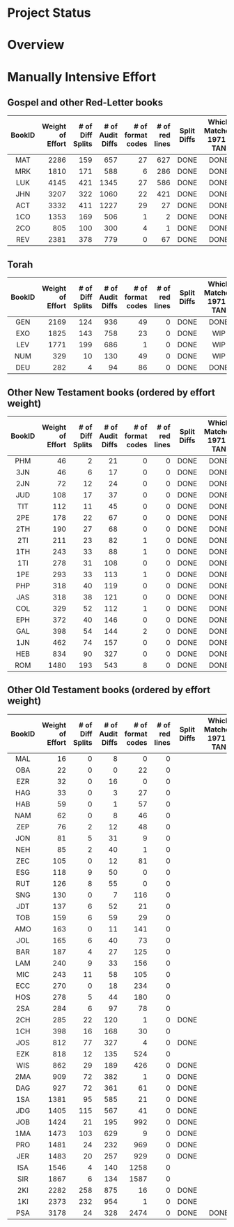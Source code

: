
Project Status
==============

# Overview

# Manually Intensive Effort
## Gospel and other Red-Letter books
| BookID | Weight<br>of<br>Effort | # of<br>Diff<br>Splits<br> | # of<br>Audit<br>Diffs<br> | # of<br>format<br>codes | # of<br>red<br>lines | Split<br>Diffs | Which<br>Matches<br>1971-TAN | Apply<br>italics | Apply<br>format<br>Codes | Apply<br>Red<br>Codes | 
| :---: |  ---: |  ---: |  ---: |  ---: |  ---: | :---: | :---: | :---: | :---: | :---: | 
| MAT | 2286 | 159 | 657 | 27 | 627 | DONE | DONE | 2PASSES | WIP | WIP |
| MRK | 1810 | 171 | 588 | 6 | 286 | DONE | DONE | 1PASS | WIP |  |
| LUK | 4145 | 421 | 1345 | 27 | 586 | DONE | DONE | 1PASS |  |  |
| JHN | 3207 | 322 | 1060 | 22 | 421 | DONE | DONE | 1PASS |  |  |
| ACT | 3332 | 411 | 1227 | 29 | 27 | DONE | DONE | 1PASS |  |  |
| 1CO | 1353 | 169 | 506 | 1 | 2 | DONE | DONE | 1PASS |  |  |
| 2CO | 805 | 100 | 300 | 4 | 1 | DONE | DONE | 1PASS |  |  |
| REV | 2381 | 378 | 779 | 0 | 67 | DONE | DONE | 1PASS |  |  |

## Torah
| BookID | Weight<br>of<br>Effort | # of<br>Diff<br>Splits<br> | # of<br>Audit<br>Diffs<br> | # of<br>format<br>codes | # of<br>red<br>lines | Split<br>Diffs | Which<br>Matches<br>1971-TAN | Apply<br>italics | Apply<br>format<br>Codes | Apply<br>Red<br>Codes | 
| :---: |  ---: |  ---: |  ---: |  ---: |  ---: | :---: | :---: | :---: | :---: | :---: | 
| GEN | 2169 | 124 | 936 | 49 | 0 | DONE | DONE | 1PASS |  |  |
| EXO | 1825 | 143 | 758 | 23 | 0 | DONE | WIP |  |  |  |
| LEV | 1771 | 199 | 686 | 1 | 0 | DONE | WIP |  |  |  |
| NUM | 329 | 10 | 130 | 49 | 0 | DONE | WIP |  |  |  |
| DEU | 282 | 4 | 94 | 86 | 0 | DONE | DONE | 1PASS |  |  |

## Other New Testament books (ordered by effort weight)
| BookID | Weight<br>of<br>Effort | # of<br>Diff<br>Splits<br> | # of<br>Audit<br>Diffs<br> | # of<br>format<br>codes | # of<br>red<br>lines | Split<br>Diffs | Which<br>Matches<br>1971-TAN | Apply<br>italics | Apply<br>format<br>Codes | Apply<br>Red<br>Codes | 
| :---: |  ---: |  ---: |  ---: |  ---: |  ---: | :---: | :---: | :---: | :---: | :---: | 
| PHM | 46 | 2 | 21 | 0 | 0 | DONE | DONE | 1PASS |  |  |
| 3JN | 46 | 6 | 17 | 0 | 0 | DONE | DONE | 1PASS |  |  |
| 2JN | 72 | 12 | 24 | 0 | 0 | DONE | DONE | 1PASS |  |  |
| JUD | 108 | 17 | 37 | 0 | 0 | DONE | DONE | 1PASS |  |  |
| TIT | 112 | 11 | 45 | 0 | 0 | DONE | DONE | 1PASS |  |  |
| 2PE | 178 | 22 | 67 | 0 | 0 | DONE | DONE | 1PASS |  |  |
| 2TH | 190 | 27 | 68 | 0 | 0 | DONE | DONE | 1PASS |  |  |
| 2TI | 211 | 23 | 82 | 1 | 0 | DONE | DONE | 1PASS |  |  |
| 1TH | 243 | 33 | 88 | 1 | 0 | DONE | DONE | 1PASS |  |  |
| 1TI | 278 | 31 | 108 | 0 | 0 | DONE | DONE | 1PASS |  |  |
| 1PE | 293 | 33 | 113 | 1 | 0 | DONE | DONE | 1PASS |  |  |
| PHP | 318 | 40 | 119 | 0 | 0 | DONE | DONE | 1PASS |  |  |
| JAS | 318 | 38 | 121 | 0 | 0 | DONE | DONE | 1PASS |  |  |
| COL | 329 | 52 | 112 | 1 | 0 | DONE | DONE | 1PASS |  |  |
| EPH | 372 | 40 | 146 | 0 | 0 | DONE | DONE | 1PASS |  |  |
| GAL | 398 | 54 | 144 | 2 | 0 | DONE | DONE | 1PASS |  |  |
| 1JN | 462 | 74 | 157 | 0 | 0 | DONE | DONE | 1PASS |  |  |
| HEB | 834 | 90 | 327 | 0 | 0 | DONE | DONE | 1PASS |  |  |
| ROM | 1480 | 193 | 543 | 8 | 0 | DONE | DONE | 1PASS |  |  |

## Other Old Testament books (ordered by effort weight)
| BookID | Weight<br>of<br>Effort | # of<br>Diff<br>Splits<br> | # of<br>Audit<br>Diffs<br> | # of<br>format<br>codes | # of<br>red<br>lines | Split<br>Diffs | Which<br>Matches<br>1971-TAN | Apply<br>italics | Apply<br>format<br>Codes | Apply<br>Red<br>Codes | 
| :---: |  ---: |  ---: |  ---: |  ---: |  ---: | :---: | :---: | :---: | :---: | :---: | 
| MAL | 16 | 0 | 8 | 0 | 0 |  |  |  |  |  |
| OBA | 22 | 0 | 0 | 22 | 0 |  |  |  |  |  |
| EZR | 32 | 0 | 16 | 0 | 0 |  |  |  |  |  |
| HAG | 33 | 0 | 3 | 27 | 0 |  |  |  |  |  |
| HAB | 59 | 0 | 1 | 57 | 0 |  |  |  |  |  |
| NAM | 62 | 0 | 8 | 46 | 0 |  |  |  |  |  |
| ZEP | 76 | 2 | 12 | 48 | 0 |  |  |  |  |  |
| JON | 81 | 5 | 31 | 9 | 0 |  |  |  |  |  |
| NEH | 85 | 2 | 40 | 1 | 0 |  |  |  |  |  |
| ZEC | 105 | 0 | 12 | 81 | 0 |  |  |  |  |  |
| ESG | 118 | 9 | 50 | 0 | 0 |  |  |  |  |  |
| RUT | 126 | 8 | 55 | 0 | 0 |  |  |  |  |  |
| SNG | 130 | 0 | 7 | 116 | 0 |  |  |  |  |  |
| JDT | 137 | 6 | 52 | 21 | 0 |  |  |  |  |  |
| TOB | 159 | 6 | 59 | 29 | 0 |  |  |  |  |  |
| AMO | 163 | 0 | 11 | 141 | 0 |  |  |  |  |  |
| JOL | 165 | 6 | 40 | 73 | 0 |  |  |  |  |  |
| BAR | 187 | 4 | 27 | 125 | 0 |  |  |  |  |  |
| LAM | 240 | 9 | 33 | 156 | 0 |  |  |  |  |  |
| MIC | 243 | 11 | 58 | 105 | 0 |  |  |  |  |  |
| ECC | 270 | 0 | 18 | 234 | 0 |  |  |  |  |  |
| HOS | 278 | 5 | 44 | 180 | 0 |  |  |  |  |  |
| 2SA | 284 | 6 | 97 | 78 | 0 |  |  |  |  |  |
| 2CH | 285 | 22 | 120 | 1 | 0 | DONE |  |  |  |  |
| 1CH | 398 | 16 | 168 | 30 | 0 |  |  |  |  |  |
| JOS | 812 | 77 | 327 | 4 | 0 | DONE |  |  |  |  |
| EZK | 818 | 12 | 135 | 524 | 0 |  |  |  |  |  |
| WIS | 862 | 29 | 189 | 426 | 0 | DONE |  |  |  |  |
| 2MA | 909 | 72 | 382 | 1 | 0 | DONE |  |  |  |  |
| DAG | 927 | 72 | 361 | 61 | 0 | DONE |  |  |  |  |
| 1SA | 1381 | 95 | 585 | 21 | 0 | DONE |  |  |  |  |
| JDG | 1405 | 115 | 567 | 41 | 0 | DONE |  |  |  |  |
| JOB | 1424 | 21 | 195 | 992 | 0 | DONE |  |  |  |  |
| 1MA | 1473 | 103 | 629 | 9 | 0 | DONE |  |  |  |  |
| PRO | 1481 | 24 | 232 | 969 | 0 | DONE |  |  |  |  |
| JER | 1483 | 20 | 257 | 929 | 0 | DONE |  |  |  |  |
| ISA | 1546 | 4 | 140 | 1258 | 0 |  |  |  |  |  |
| SIR | 1867 | 6 | 134 | 1587 | 0 |  |  |  |  |  |
| 2KI | 2282 | 258 | 875 | 16 | 0 | DONE |  |  |  |  |
| 1KI | 2373 | 232 | 954 | 1 | 0 | DONE |  |  |  |  |
| PSA | 3178 | 24 | 328 | 2474 | 0 | DONE | DONE |  |  |  |


